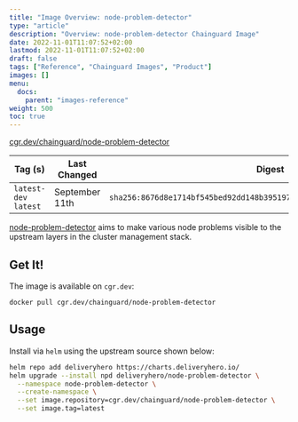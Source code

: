 ```yaml
---
title: "Image Overview: node-problem-detector"
type: "article"
description: "Overview: node-problem-detector Chainguard Image"
date: 2022-11-01T11:07:52+02:00
lastmod: 2022-11-01T11:07:52+02:00
draft: false
tags: ["Reference", "Chainguard Images", "Product"]
images: []
menu:
  docs:
    parent: "images-reference"
weight: 500
toc: true
---
```


[cgr.dev/chainguard/node-problem-detector](https://github.com/chainguard-images/images/tree/main/images/node-problem-detector)

| Tag (s)                | Last Changed   | Digest                                                                    |
|------------------------|----------------|---------------------------------------------------------------------------|
|  `latest-dev` `latest` | September 11th | `sha256:8676d8e1714bf545bed92dd148b395197be086be45e00c338f3264eac1ca6ddd` |



[node-problem-detector](https://github.com/kubernetes/node-problem-detector) aims to make various node problems visible to the upstream layers in the cluster management stack.

## Get It!

The image is available on `cgr.dev`:

```
docker pull cgr.dev/chainguard/node-problem-detector
```

## Usage

Install via `helm` using the upstream source shown below:

```bash
helm repo add deliveryhero https://charts.deliveryhero.io/
helm upgrade --install npd deliveryhero/node-problem-detector \
  --namespace node-problem-detector \
  --create-namespace \
  --set image.repository=cgr.dev/chainguard/node-problem-detector \
  --set image.tag=latest
```

